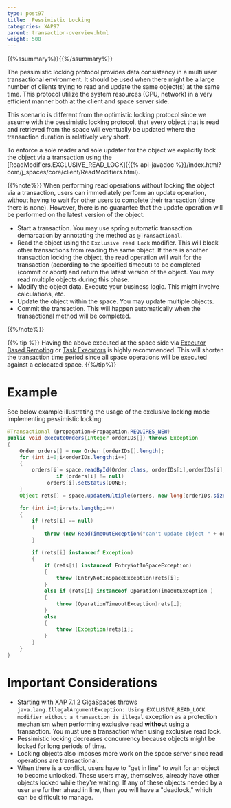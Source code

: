 ```yaml
---
type: post97
title:  Pessimistic Locking
categories: XAP97
parent: transaction-overview.html
weight: 500
---
```


{{%ssummary%}}{{%/ssummary%}}

The pessimistic locking protocol provides data consistency in a multi user transactional environment. It should be used when there might be a large number of clients trying to read and update the same object(s) at the same time. This protocol utilize the system resources (CPU, network) in a very efficient manner both at the client and space server side.

This scenario is different from the optimistic locking protocol since we assume with the pessimistic locking protocol, that every object that is read and retrieved from the space will eventually be updated where the transaction duration is relatively very short.

To enforce a sole reader and sole updater for the object we explicitly lock the object via a transaction using the [ReadModifiers.EXCLUSIVE_READ_LOCK]({{% api-javadoc %}}/index.html?com/j_spaces/core/client/ReadModifiers.html).


{{%note%}}
When performing read operations without locking the object via a transaction, users can immediately perform an update operation, without having to wait for other users to complete their transaction (since there is none). However, there is no guarantee that the update operation will be performed on the latest version of the object.





- Start a transaction. You may use spring automatic transaction demarcation by annotating the method as `@Transactional`.
- Read the object using the `Exclusive read Lock` modifier.  This will block other transactions from reading the same object. If there is another transaction locking the object, the read operation will wait for the transaction (according to the specified timeout) to be completed (commit or abort) and return the latest version of the object. You may read multiple objects during this phase.
- Modify the object data. Execute your business logic. This might involve calculations, etc.
- Update the object within the space. You may update multiple objects.
- Commit the transaction. This will happen automatically when the transactional method will be completed.

{{%/note%}}

{{% tip %}} Having the above executed at the space side via [Executor Based Remoting](./executor-based-remoting.html) or [Task Executors](./task-execution-over-the-space.html) is highly recommended. This will shorten the transaction time period since all space operations will be executed against a colocated space. {{%/tip%}}

# Example

See below example illustrating the usage of the exclusive locking mode implementing pessimistic locking:


```java
@Transactional (propagation=Propagation.REQUIRES_NEW)
public void executeOrders(Integer orderIDs[]) throws Exception
{
	Order orders[] = new Order [orderIDs[].length];
	for (int i=0;i<orderIDs.length;i++)
	{
		orders[i]= space.readById(Order.class, orderIDs[i],orderIDs[i],5000,ReadModifiers.EXCLUSIVE_READ_LOCK);
                if (orders[i] != null)
		     orders[i].setStatus(DONE);
	}
	Object rets[] = space.updateMultiple(orders, new long[orderIDs.size()], UpdateModifiers.UPDATE_ONLY);

	for (int i=0;i<rets.length;i++)
	{
		if (rets[i] == null)
		{
			throw (new ReadTimeOutException("can't update object " + orders[i]));
		}

		if (rets[i] instanceof Exception)
		{
			if (rets[i] instanceof EntryNotInSpaceException)
			{
				throw (EntryNotInSpaceException)rets[i];
			}
			else if (rets[i] instanceof OperationTimeoutException )
			{
				throw (OperationTimeoutException)rets[i];
			}
			else
			{
				throw (Exception)rets[i];
			}
		}
	}
}
```

# Important Considerations

- Starting with XAP 7.1.2 GigaSpaces throws `java.lang.IllegalArgumentException: Using EXCLUSIVE_READ_LOCK modifier without a transaction is illegal` exception as a protection mechanism when performing exclusive read **without** using a transaction. You must use a transaction when using exclusive read lock.
- Pessimistic locking decreases concurrency because objects might be locked for long periods of time.
- Locking objects also imposes more work on the space server since read operations are transactional.
- When there is a conflict, users have to "get in line" to wait for an object to become unlocked. These users may, themselves, already have other objects locked while they're waiting. If any of these objects needed by a user are further ahead in line, then you will have a "deadlock," which can be difficult to manage.
